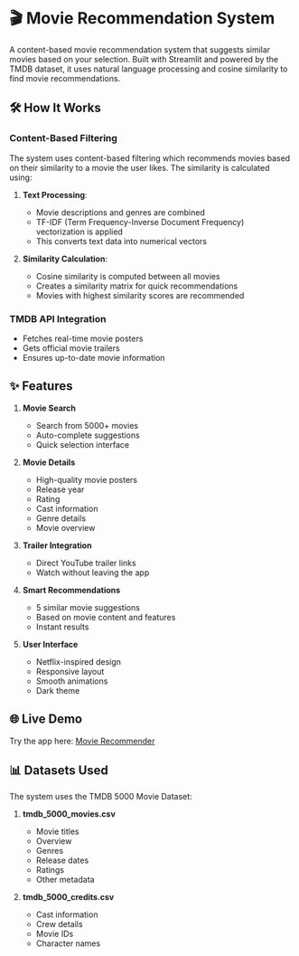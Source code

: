 # 🎬 Movie Recommendation System

A content-based movie recommendation system that suggests similar movies based on your selection. Built with Streamlit and powered by the TMDB dataset, it uses natural language processing and cosine similarity to find movie recommendations.

## 🛠️ How It Works

### Content-Based Filtering
The system uses content-based filtering which recommends movies based on their similarity to a movie the user likes. The similarity is calculated using:

1. **Text Processing**:
   - Movie descriptions and genres are combined
   - TF-IDF (Term Frequency-Inverse Document Frequency) vectorization is applied
   - This converts text data into numerical vectors

2. **Similarity Calculation**:
   - Cosine similarity is computed between all movies
   - Creates a similarity matrix for quick recommendations
   - Movies with highest similarity scores are recommended

### TMDB API Integration
- Fetches real-time movie posters
- Gets official movie trailers
- Ensures up-to-date movie information

## ✨ Features

1. **Movie Search**
   - Search from 5000+ movies
   - Auto-complete suggestions
   - Quick selection interface

2. **Movie Details**
   - High-quality movie posters
   - Release year
   - Rating
   - Cast information
   - Genre details
   - Movie overview

3. **Trailer Integration**
   - Direct YouTube trailer links
   - Watch without leaving the app

4. **Smart Recommendations**
   - 5 similar movie suggestions
   - Based on movie content and features
   - Instant results

5. **User Interface**
   - Netflix-inspired design
   - Responsive layout
   - Smooth animations
   - Dark theme

## 🌐 Live Demo

Try the app here: [Movie Recommender](https://filmfinder-ai.streamlit.app/)

## 📊 Datasets Used

The system uses the TMDB 5000 Movie Dataset:

1. **tmdb_5000_movies.csv**
   - Movie titles
   - Overview
   - Genres
   - Release dates
   - Ratings
   - Other metadata

2. **tmdb_5000_credits.csv**
   - Cast information
   - Crew details
   - Movie IDs
   - Character names

